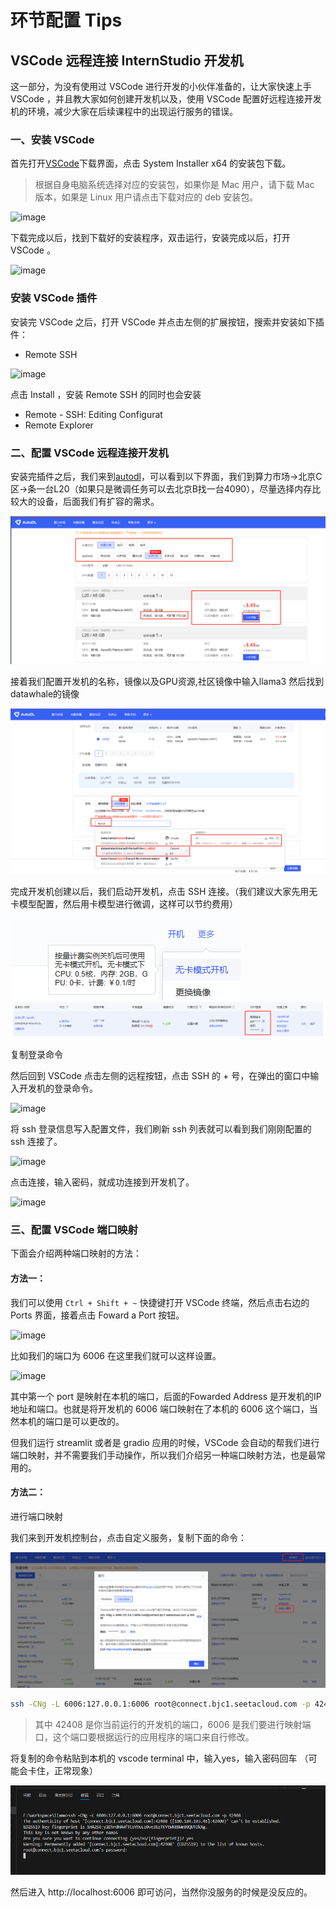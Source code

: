# 环节配置 Tips


## VSCode 远程连接 InternStudio 开发机

这一部分，为没有使用过 VSCode 进行开发的小伙伴准备的，让大家快速上手 VSCode ，并且教大家如何创建开发机以及，使用 VSCode 配置好远程连接开发机的环境，减少大家在后续课程中的出现运行服务的错误。

### 一、安装 VSCode

首先打开[VSCode](https://code.visualstudio.com/Download)下载界面，点击 System Installer x64 的安装包下载。
> 根据自身电脑系统选择对应的安装包，如果你是 Mac 用户，请下载 Mac 版本，如果是 Linux 用户请点击下载对应的 deb 安装包。

![image](https://github.com/acwwt/Llama3-Tutorial/assets/110531742/4238a53f-4497-47bd-a447-ebc37cbd22ab)

下载完成以后，找到下载好的安装程序，双击运行，安装完成以后，打开 VSCode 。

![image](https://github.com/acwwt/Llama3-Tutorial/assets/110531742/e0873f39-9cdb-437d-9345-40ad4e5f2413)

### 安装 VSCode 插件

安装完 VSCode 之后，打开 VSCode 并点击左侧的扩展按钮，搜索并安装如下插件：

- Remote SSH

![image](https://github.com/acwwt/Llama3-Tutorial/assets/110531742/24ff026d-6607-466c-b9e7-8629ca801116)

点击 Install ，安装 Remote SSH 的同时也会安装

- Remote - SSH: Editing Configurat
- Remote Explorer

### 二、配置 VSCode 远程连接开发机

安装完插件之后，我们来到[autodl](https://www.autodl.com/)，可以看到以下界面，我们到算力市场->北京C区->条一台L20（如果只是微调任务可以去北京B找一台4090），尽量选择内存比较大的设备，后面我们有扩容的需求。

![image](../assets/63f9554c1f57b989422357ea7a12f7a.png)

接着我们配置开发机的名称，镜像以及GPU资源,社区镜像中输入llama3 然后找到datawhale的镜像

![image](../assets/70534d69bb1f2c82f2950931d410e1e.png)


完成开发机创建以后，我们启动开发机，点击 SSH 连接。（我们建议大家先用无卡模型配置，然后用卡模型进行微调，这样可以节约费用）

![image](../assets/c993aea2dbcf2e91ab1324ded4411c3.png)
![image](../assets/bc0ff61b6d6e8727952f2b8889ce971.png)


复制登录命令

然后回到 VSCode 点击左侧的远程按钮，点击 SSH 的 + 号，在弹出的窗口中输入开发机的登录命令。

![image](https://github.com/acwwt/Llama3-Tutorial/assets/110531742/430f87b6-f66d-4048-b320-3c218d0848f0)

将 ssh 登录信息写入配置文件，我们刷新 ssh 列表就可以看到我们刚刚配置的 ssh 连接了。

![image](https://github.com/acwwt/Llama3-Tutorial/assets/110531742/5cf737da-6f3f-4c37-bfdc-ae28555772f9)

点击连接，输入密码，就成功连接到开发机了。

![image](https://github.com/acwwt/Llama3-Tutorial/assets/110531742/106b906f-9517-4325-887b-dd773d9964b6)

### 三、配置 VSCode 端口映射

下面会介绍两种端口映射的方法：

#### 方法一：
我们可以使用 `Ctrl + Shift + ~` 快捷键打开 VSCode 终端，然后点击右边的 Ports 界面，接着点击 Foward a Port 按钮。

![image](https://github.com/acwwt/Llama3-Tutorial/assets/110531742/9ab25bae-273a-4d42-859f-77ad83d7ca24)

比如我们的端口为 6006 在这里我们就可以这样设置。

![image](https://github.com/acwwt/Llama3-Tutorial/assets/110531742/b465120a-ac35-42fb-8bc6-2c1777072d9c)

其中第一个 port 是映射在本机的端口，后面的Fowarded Address 是开发机的IP地址和端口。也就是将开发机的 6006 端口映射在了本机的 6006 这个端口，当然本机的端口是可以更改的。

但我们运行 streamlit 或者是 gradio 应用的时候，VSCode 会自动的帮我们进行端口映射，并不需要我们手动操作，所以我们介绍另一种端口映射方法，也是最常用的。

#### 方法二：

进行端口映射

我们来到开发机控制台，点击自定义服务，复制下面的命令：

![image](../assets/f26c56bb42d4390877384f5e81c8109.png)

```bash
ssh -CNg -L 6006:127.0.0.1:6006 root@connect.bjc1.seetacloud.com -p 42408
```
> 其中 42408 是你当前运行的开发机的端口，6006 是我们要进行映射端口，这个端口要根据运行的应用程序的端口来自行修改。

将复制的命令粘贴到本机的 vscode terminal 中，输入yes，输入密码回车 （可能会卡住，正常现象）

![image](../assets/6faf70b7cb961d031078bd4f340cda6.png)

然后进入 http://localhost:6006 即可访问，当然你没服务的时候是没反应的。
